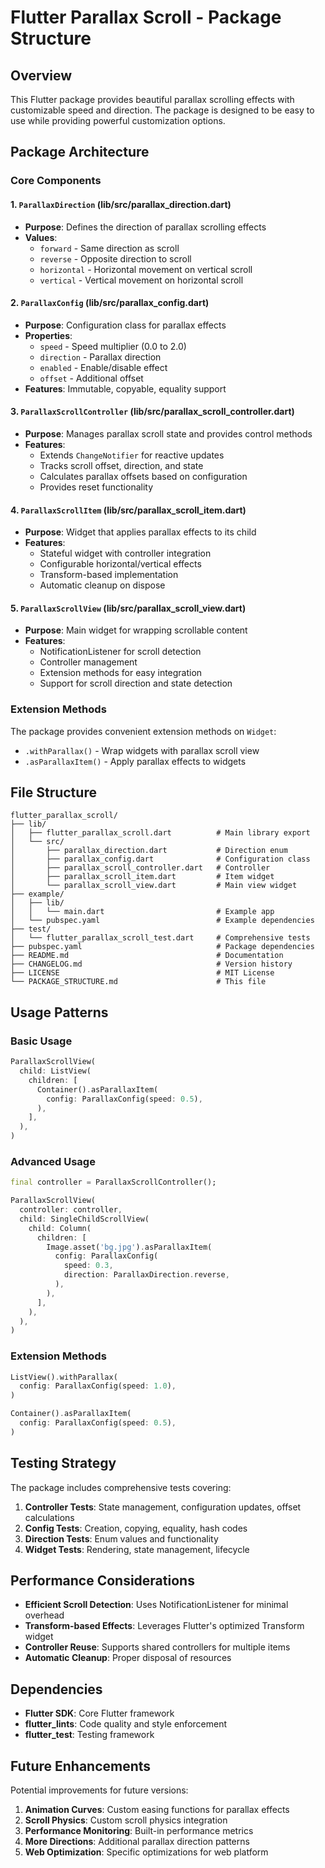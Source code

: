 # Flutter Parallax Scroll - Package Structure

## Overview

This Flutter package provides beautiful parallax scrolling effects with customizable speed and direction. The package is designed to be easy to use while providing powerful customization options.

## Package Architecture

### Core Components

#### 1. `ParallaxDirection` (lib/src/parallax_direction.dart)
- **Purpose**: Defines the direction of parallax scrolling effects
- **Values**:
  - `forward` - Same direction as scroll
  - `reverse` - Opposite direction to scroll
  - `horizontal` - Horizontal movement on vertical scroll
  - `vertical` - Vertical movement on horizontal scroll

#### 2. `ParallaxConfig` (lib/src/parallax_config.dart)
- **Purpose**: Configuration class for parallax effects
- **Properties**:
  - `speed` - Speed multiplier (0.0 to 2.0)
  - `direction` - Parallax direction
  - `enabled` - Enable/disable effect
  - `offset` - Additional offset
- **Features**: Immutable, copyable, equality support

#### 3. `ParallaxScrollController` (lib/src/parallax_scroll_controller.dart)
- **Purpose**: Manages parallax scroll state and provides control methods
- **Features**:
  - Extends `ChangeNotifier` for reactive updates
  - Tracks scroll offset, direction, and state
  - Calculates parallax offsets based on configuration
  - Provides reset functionality

#### 4. `ParallaxScrollItem` (lib/src/parallax_scroll_item.dart)
- **Purpose**: Widget that applies parallax effects to its child
- **Features**:
  - Stateful widget with controller integration
  - Configurable horizontal/vertical effects
  - Transform-based implementation
  - Automatic cleanup on dispose

#### 5. `ParallaxScrollView` (lib/src/parallax_scroll_view.dart)
- **Purpose**: Main widget for wrapping scrollable content
- **Features**:
  - NotificationListener for scroll detection
  - Controller management
  - Extension methods for easy integration
  - Support for scroll direction and state detection

### Extension Methods

The package provides convenient extension methods on `Widget`:

- `.withParallax()` - Wrap widgets with parallax scroll view
- `.asParallaxItem()` - Apply parallax effects to widgets

## File Structure

```
flutter_parallax_scroll/
├── lib/
│   ├── flutter_parallax_scroll.dart          # Main library export
│   └── src/
│       ├── parallax_direction.dart           # Direction enum
│       ├── parallax_config.dart              # Configuration class
│       ├── parallax_scroll_controller.dart   # Controller
│       ├── parallax_scroll_item.dart         # Item widget
│       └── parallax_scroll_view.dart         # Main view widget
├── example/
│   ├── lib/
│   │   └── main.dart                         # Example app
│   └── pubspec.yaml                          # Example dependencies
├── test/
│   └── flutter_parallax_scroll_test.dart     # Comprehensive tests
├── pubspec.yaml                              # Package dependencies
├── README.md                                 # Documentation
├── CHANGELOG.md                              # Version history
├── LICENSE                                   # MIT License
└── PACKAGE_STRUCTURE.md                      # This file
```

## Usage Patterns

### Basic Usage
```dart
ParallaxScrollView(
  child: ListView(
    children: [
      Container().asParallaxItem(
        config: ParallaxConfig(speed: 0.5),
      ),
    ],
  ),
)
```

### Advanced Usage
```dart
final controller = ParallaxScrollController();

ParallaxScrollView(
  controller: controller,
  child: SingleChildScrollView(
    child: Column(
      children: [
        Image.asset('bg.jpg').asParallaxItem(
          config: ParallaxConfig(
            speed: 0.3,
            direction: ParallaxDirection.reverse,
          ),
        ),
      ],
    ),
  ),
)
```

### Extension Methods
```dart
ListView().withParallax(
  config: ParallaxConfig(speed: 1.0),
)

Container().asParallaxItem(
  config: ParallaxConfig(speed: 0.5),
)
```

## Testing Strategy

The package includes comprehensive tests covering:

1. **Controller Tests**: State management, configuration updates, offset calculations
2. **Config Tests**: Creation, copying, equality, hash codes
3. **Direction Tests**: Enum values and functionality
4. **Widget Tests**: Rendering, state management, lifecycle

## Performance Considerations

- **Efficient Scroll Detection**: Uses NotificationListener for minimal overhead
- **Transform-based Effects**: Leverages Flutter's optimized Transform widget
- **Controller Reuse**: Supports shared controllers for multiple items
- **Automatic Cleanup**: Proper disposal of resources

## Dependencies

- **Flutter SDK**: Core Flutter framework
- **flutter_lints**: Code quality and style enforcement
- **flutter_test**: Testing framework

## Future Enhancements

Potential improvements for future versions:

1. **Animation Curves**: Custom easing functions for parallax effects
2. **Scroll Physics**: Custom scroll physics integration
3. **Performance Monitoring**: Built-in performance metrics
4. **More Directions**: Additional parallax direction patterns
5. **Web Optimization**: Specific optimizations for web platform 